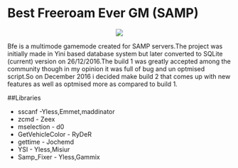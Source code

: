 # Best Freeroam Ever GM (SAMP)
<p align="center">
  <img src="https://s27.postimg.org/3srlcdear/logo.png">
</p>
Bfe is a multimode gamemode created for SAMP servers.The project was initially made in Yini based database system but later converted to SQLite (current) version on 26/12/2016.The build 1 was greatly accepted among the community though in my opinion it was full of bug and un optmised script.So on December 2016 i decided make build 2 that comes up with new features as well as optmised more as compared to
build 1.

##Libraries
* sscanf          -Yless,Emmet,maddinator
* zcmd            - Zeex
* mselection      - d0
* GetVehicleColor - RyDeR
* gettime         - Jochemd
* YSI             - Yless,Misiur
* Samp_Fixer      - Yless,Gammix

